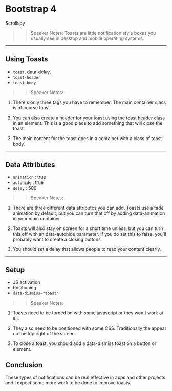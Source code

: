 <!-- .slide: data-state="title" -->
# Bootstrap 4
Scrollspy

> > Speaker Notes:
Toasts are little notification style boxes you usually see in desktop and mobile operating systems.

---

## Using Toasts

- `toast`, data-delay,
- `toast-header`
- `toast-body`

> > Speaker Notes:

1. There's only three tags you have to remember. The main container class is of course toast.

1. You can also create a header for your toast using the toast header class in an element. This is a good place to add something that will close the toast.

1. The main content for the toast goes in a container with a class of toast body.


---

## Data Attributes

- `animation` : true
- `autohide` : true
- `delay` : 500

> > Speaker Notes:

1. There are three different data attributes you can add, Toasts use a fade animation by default, but you can turn that off by adding data-animation in your main container.

1. Toasts will also stay on screen for a short time unless, but you can turn this off with an data-autohide parameter. If you do set this to false, you'll probably want to create a closing buttons

1. You should set a delay that allows people to read your content clearly.

---

## Setup

- JS activation
- Positioning
- `data-dismiss="toast"`

> > Speaker Notes:
1. Toasts need to be turned on with some javascript or they won't work at all.

1. They also need to be positioned with some CSS. Traditionally the appear on the top right of the screen.

1. To close a toast, you should add a data-dismiss toast on a button or element.

## Conclusion
These types of notifications can be real effective in apps and other projects and I expect some more work to be done to improve toasts.

